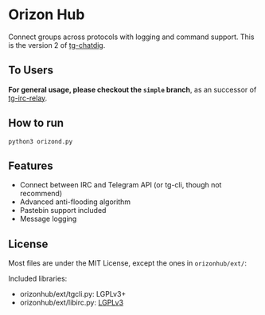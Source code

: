 # Orizon Hub
Connect groups across protocols with logging and command support.
This is the version 2 of [tg-chatdig](https://github.com/gumblex/tg-chatdig).

## To Users
**For general usage, please checkout the `simple` branch**, as an successor of [tg-irc-relay](https://github.com/gumblex/tg-irc-relay).

## How to run

`python3 orizond.py` 

## Features

* Connect between IRC and Telegram API (or tg-cli, though not recommend)
* Advanced anti-flooding algorithm
* Pastebin support included
* Message logging

## License
Most files are under the MIT License, except the ones in `orizonhub/ext/`:

Included libraries:
* orizonhub/ext/tgcli.py: LGPLv3+
* orizonhub/ext/libirc.py: [LGPLv3](https://github.com/m13253/libirc/blob/master/COPYING)
